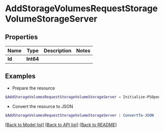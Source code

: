 # AddStorageVolumesRequestStorageVolumeStorageServer
## Properties

Name | Type | Description | Notes
------------ | ------------- | ------------- | -------------
**Id** | **Int64** |  | 

## Examples

- Prepare the resource
```powershell
$AddStorageVolumesRequestStorageVolumeStorageServer = Initialize-PSOpenAPIToolsAddStorageVolumesRequestStorageVolumeStorageServer  -Id null
```

- Convert the resource to JSON
```powershell
$AddStorageVolumesRequestStorageVolumeStorageServer | ConvertTo-JSON
```

[[Back to Model list]](../README.md#documentation-for-models) [[Back to API list]](../README.md#documentation-for-api-endpoints) [[Back to README]](../README.md)

